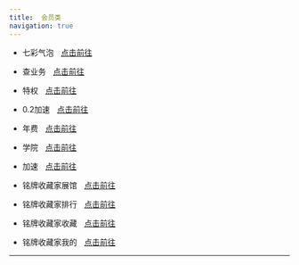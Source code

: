 ```yaml
---
title:  会员类
navigation: true
---
```




- 七彩气泡ㅤ[点击前往](https://zb.vip.qq.com/v2/pages/newDetailPage?appid=2&itemid=2120&_nav_titleclr=000000&_nav_txtclr=000000&_wv=1)<br>

- 查业务ㅤ[点击前往](https://pay.qq.com/h5/shop.shtml?pf=2199&disable_continuous_month=1#/mycenter)<br>

- 特权ㅤ[点击前往](https://club.vip.qq.com/privilege)<br>

- 0.2加速ㅤ[点击前往](https://act.qzone.qq.com/v2/vip/tx/p/41447_3eba41b5)<br>

- 年费ㅤ[点击前往](https://m.vip.qq.com/act/yeargift/index.html?ADTAG=vip.qq.com)<br>

- 学院ㅤ[点击前往](https://h5.qzone.qq.com/mentor/vip)<br>

- 加速ㅤ[点击前往](https://ti.qq.com/qqlevel/index)<br>

- 铭牌收藏家展馆ㅤ[点击前往](https://club.vip.qq.com/qqvip/medal/new?tab=exhibit&_wv=16777221&_wwv=8192)<br>

- 铭牌收藏家排行ㅤ[点击前往](https://club.vip.qq.com/qqvip/medal/collection-rank?_wv=16777221&_wwv=8192)<br>

- 铭牌收藏家收藏ㅤ[点击前往](https://club.vip.qq.com/qqvip/medal/collect?_wv=16777221&_wwv=8192)<br>

- 铭牌收藏家我的ㅤ[点击前往](https://club.vip.qq.com/qqvip/medal/my?_wv=16777221&_wwv=8192)<br>

---